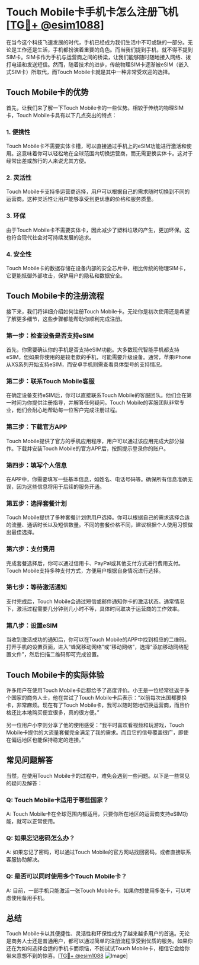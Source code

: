 # Touch Mobile卡手机卡怎么注册飞机 [[TG💪+ @esim1088](https://t.me/s/esim1088)]

在当今这个科技飞速发展的时代，手机已经成为我们生活中不可或缺的一部分。无论是工作还是生活，手机都扮演着重要的角色。而当我们提到手机，就不得不提到SIM卡。SIM卡作为手机与运营商之间的桥梁，让我们能够随时随地接入网络、拨打电话和发送短信。然而，随着技术的进步，传统物理SIM卡逐渐被eSIM（嵌入式SIM卡）所取代，而Touch Mobile卡就是其中一种非常受欢迎的选择。

## Touch Mobile卡的优势

首先，让我们来了解一下Touch Mobile卡的一些优势。相较于传统的物理SIM卡，Touch Mobile卡具有以下几点突出的特点：

### 1. **便携性**  
Touch Mobile卡不需要实体卡槽，可以直接通过手机上的eSIM功能进行激活和使用。这意味着你可以轻松地在全球范围内切换运营商，而无需更换实体卡。这对于经常出差或旅行的人来说尤其方便。

### 2. **灵活性**  
Touch Mobile卡支持多运营商选择，用户可以根据自己的需求随时切换到不同的运营商。这种灵活性让用户能够享受到更优惠的价格和服务质量。

### 3. **环保**  
由于Touch Mobile卡不需要实体卡，因此减少了塑料垃圾的产生，更加环保。这也符合现代社会对可持续发展的追求。

### 4. **安全性**  
Touch Mobile卡的数据存储在设备内部的安全芯片中，相比传统的物理SIM卡，它更能抵御外部攻击，保护用户的隐私和数据安全。

## Touch Mobile卡的注册流程

接下来，我们将详细介绍如何注册Touch Mobile卡。无论你是初次使用还是希望了解更多细节，这些步骤都能帮助你顺利完成注册。

### 第一步：检查设备是否支持eSIM  
首先，你需要确认你的手机是否支持eSIM功能。大多数现代智能手机都支持eSIM，但如果你使用的是较老款的手机，可能需要升级设备。通常，苹果iPhone从XS系列开始支持eSIM，而安卓手机则需查看具体型号的支持情况。

### 第二步：联系Touch Mobile客服  
在确定设备支持eSIM后，你可以直接联系Touch Mobile的客服团队。他们会在第一时间为你提供注册指导，并解答任何疑问。Touch Mobile的客服团队非常专业，他们会耐心地帮助每一位客户完成注册过程。

### 第三步：下载官方APP  
Touch Mobile提供了官方的手机应用程序，用户可以通过该应用完成大部分操作。下载并安装Touch Mobile的官方APP后，按照提示登录你的账户。

### 第四步：填写个人信息  
在APP中，你需要填写一些基本信息，如姓名、电话号码等。确保所有信息准确无误，因为这些信息将用于后续的服务开通。

### 第五步：选择套餐计划  
Touch Mobile提供了多种套餐计划供用户选择。你可以根据自己的需求选择合适的流量、通话时长以及短信数量。不同的套餐价格不同，建议根据个人使用习惯做出最佳选择。

### 第六步：支付费用  
完成套餐选择后，你可以通过信用卡、PayPal或其他支付方式进行费用支付。Touch Mobile支持多种支付方式，方便用户根据自身情况进行选择。

### 第七步：等待激活通知  
支付完成后，Touch Mobile会通过短信或邮件通知你卡的激活状态。通常情况下，激活过程需要几分钟到几小时不等，具体时间取决于运营商的工作效率。

### 第八步：设置eSIM  
当收到激活成功的通知后，你可以在Touch Mobile的APP中找到相应的二维码。打开手机的设置页面，进入“蜂窝移动网络”或“移动网络”，选择“添加移动网络配置文件”，然后扫描二维码即可完成设置。

## Touch Mobile卡的实际体验

许多用户在使用Touch Mobile卡后都给予了高度评价。小王是一位经常往返于多个国家的商务人士，他在尝试了Touch Mobile卡后表示：“以前每次出国都要换卡，非常麻烦。现在有了Touch Mobile卡，我可以随时随地切换运营商，而且价格还比本地购买便宜很多，真的很方便。”

另一位用户小李则分享了他的使用感受：“我平时喜欢看视频和玩游戏，Touch Mobile卡提供的大流量套餐完全满足了我的需求。而且它的信号覆盖很广，即使在偏远地区也能保持稳定的连接。”

## 常见问题解答

当然，在使用Touch Mobile卡的过程中，难免会遇到一些问题。以下是一些常见的疑问及解答：

### Q: Touch Mobile卡适用于哪些国家？  
A: Touch Mobile卡在全球范围内都适用，只要你所在地区的运营商支持eSIM功能，就可以正常使用。

### Q: 如果忘记密码怎么办？  
A: 如果忘记了密码，可以通过Touch Mobile的官方网站找回密码，或者直接联系客服协助解决。

### Q: 是否可以同时使用多个Touch Mobile卡？  
A: 目前，一部手机只能激活一张Touch Mobile卡。如果你想使用多张卡，可以考虑使用备用手机。

## 总结  

Touch Mobile卡以其便捷性、灵活性和环保性成为了越来越多用户的首选。无论是商务人士还是普通用户，都可以通过简单的注册流程享受到优质的服务。如果你还在为如何选择合适的手机卡而烦恼，不妨试试Touch Mobile卡，相信它会给你带来意想不到的惊喜。[[TG💪+ @esim1088](https://t.me/s/esim1088) ![Image](https://i.postimg.cc/4NQfJmqS/Snipaste-2025-05-13-00-14-12.png)]